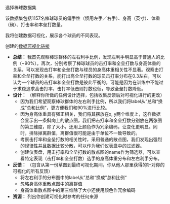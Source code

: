选择棒球数据集

该数据集包括1157名棒球球员的偏手性（惯用左手／右手）、身高（英寸）、体重（磅）、打击率和本垒打数量。 

我将创建数据可视化，展示各个球员的不同表现。 

创建的[数据可视化链接](https://public.tableau.com/views/baseball_viz_v2_0/1_2?:embed=y&:useGuest=true&:display_count=yes)

- **总结：** 我首先观察棒球群体的左右利手比例，发现左利手明显高于普通人的比例（~90%）。再次，分别考察了棒球球员的击打率和全垒打数与身高体重的关系，可以发现击打率和全垒打数与球员的身高体重相关性不显著。观察击打率和全垒打数的关系，能打出高全垒打数的球员击打率分布在0.3左右，可以认为一个球员的击打率和全垒打数是彼此平衡的，可能是因为在训练中不能过于求稳追求高击打率，击打率低击则打数也低，导致全垒打数降低。
- **设计：** （解释你所做的任何设计选择，包括收集反馈后对可视化进行的更改）
  - 因为我们希望观察棒球群体的左右利手比例，所以我们将label从“总和“换成”总和比例“，更方便我们和90%进行比较。
  - 因为身高体重具有强正相关，我们将其摆放在x, y两个维度上，这样数据会显示出一条斜向上的散点图，我们把击打率和全垒打数分别放在两张图的第三维度，除了大小，还用上颜色作为冗余编码，让变化更明显。同时，排除掉离群值，离群值很可能是由于单位不一致导致的。
  - 考察击打率和全垒打数的相关性时，采用普通的散点图，我们发现出强烈的规律性并且数据比较分散，可以作为我们仪表盘中的过滤器。
  - 创建仪表盘，用击打率和全垒打数的散点图的name作为筛选器，可以查看特定表现（击打率和全垒打数）选手的身高体重分布和左右利手分布。
- **反馈：** （包含从第一份草图到最终可视化期间，你从他人那里获得的针对你的可视化的所有反馈）
  - 将左右利手的分布图中的label从”总和“换成”总和比例“
  - 忽略身高体重散点图中的离群值
  - 身高体重散点图中的第三维除了大小还使用颜色作冗余编码
- **资源：** 列出你创建可视化时参考的任何来源



